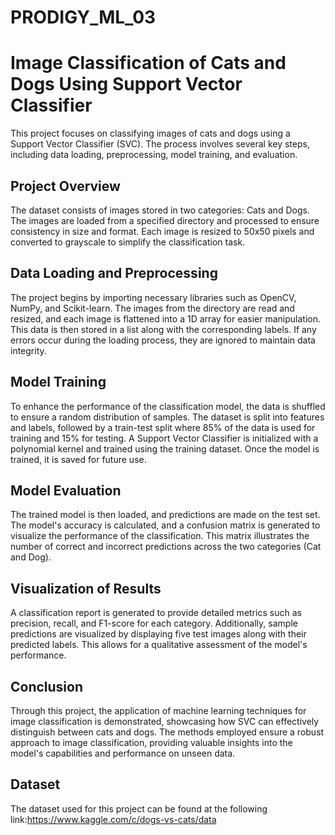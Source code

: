 # PRODIGY_ML_03

# Image Classification of Cats and Dogs Using Support Vector Classifier

This project focuses on classifying images of cats and dogs using a Support Vector Classifier (SVC). The process involves several key steps, including data loading, preprocessing, model training, and evaluation.
## Project Overview

The dataset consists of images stored in two categories: Cats and Dogs. The images are loaded from a specified directory and processed to ensure consistency in size and format. Each image is resized to 50x50 pixels and converted to grayscale to simplify the classification task.
## Data Loading and Preprocessing

The project begins by importing necessary libraries such as OpenCV, NumPy, and Scikit-learn. The images from the directory are read and resized, and each image is flattened into a 1D array for easier manipulation. This data is then stored in a list along with the corresponding labels. If any errors occur during the loading process, they are ignored to maintain data integrity.
## Model Training

To enhance the performance of the classification model, the data is shuffled to ensure a random distribution of samples. The dataset is split into features and labels, followed by a train-test split where 85% of the data is used for training and 15% for testing. A Support Vector Classifier is initialized with a polynomial kernel and trained using the training dataset. Once the model is trained, it is saved for future use.
## Model Evaluation

The trained model is then loaded, and predictions are made on the test set. The model's accuracy is calculated, and a confusion matrix is generated to visualize the performance of the classification. This matrix illustrates the number of correct and incorrect predictions across the two categories (Cat and Dog).
## Visualization of Results

A classification report is generated to provide detailed metrics such as precision, recall, and F1-score for each category. Additionally, sample predictions are visualized by displaying five test images along with their predicted labels. This allows for a qualitative assessment of the model's performance.
## Conclusion

Through this project, the application of machine learning techniques for image classification is demonstrated, showcasing how SVC can effectively distinguish between cats and dogs. The methods employed ensure a robust approach to image classification, providing valuable insights into the model's capabilities and performance on unseen data.

## Dataset

The dataset used for this project can be found at the following link:https://www.kaggle.com/c/dogs-vs-cats/data
